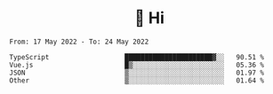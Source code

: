 <h1 align="center">👋 Hi</h1>
<!-- <h3 align="center">An enthusiastic frontend developer</h3> -->

<!--START_SECTION:waka-->

```text
From: 17 May 2022 - To: 24 May 2022

TypeScript                   ██████████████████████▓░░   90.51 %
Vue.js                       █▒░░░░░░░░░░░░░░░░░░░░░░░   05.36 %
JSON                         ▒░░░░░░░░░░░░░░░░░░░░░░░░   01.97 %
Other                        ▒░░░░░░░░░░░░░░░░░░░░░░░░   01.64 %
```

<!--END_SECTION:waka-->
